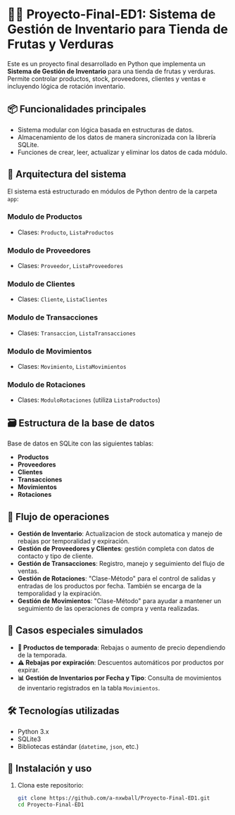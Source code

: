 # 🍎🥬 Proyecto-Final-ED1: Sistema de Gestión de Inventario para Tienda de Frutas y Verduras

Este es un proyecto final desarrollado en Python que implementa un **Sistema de Gestión de Inventario** para una tienda de frutas y verduras.
Permite controlar productos, stock, proveedores, clientes y ventas e incluyendo lógica de rotación inventario.

## 📦 Funcionalidades principales

- Sistema modular con lógica basada en estructuras de datos.
- Almacenamiento de los datos de manera sincronizada con la librería SQLite.
- Funciones de crear, leer, actualizar y eliminar los datos de cada módulo.

## 🧠 Arquitectura del sistema

El sistema está estructurado en módulos de Python dentro de la carpeta `app`:

### Modulo de Productos

- Clases: `Producto`, `ListaProductos`

### Modulo de Proveedores

- Clases: `Proveedor`, `ListaProveedores`

### Modulo de Clientes

- Clases: `Cliente`, `ListaClientes`

### Modulo de Transacciones

- Clases: `Transaccion`, `ListaTransacciones`

### Modulo de Movimientos

- Clases: `Movimiento`, `ListaMovimientos`

### Modulo de Rotaciones

- Clases: `ModuloRotaciones` (utiliza `ListaProductos`)

## 🗃️ Estructura de la base de datos

Base de datos en SQLite con las siguientes tablas:

- **Productos**
- **Proveedores**
- **Clientes**
- **Transacciones**
- **Movimientos**
- **Rotaciones**

## 🔁 Flujo de operaciones

- **Gestión de Inventario**: Actualizacion de stock automatica y manejo de rebajas por temporalidad y expiración.
- **Gestión de Proveedores y Clientes**: gestión completa con datos de contacto y tipo de cliente.
- **Gestión de Transacciones**: Registro, manejo y seguimiento del flujo de ventas.
- **Gestión de Rotaciones**: "Clase-Método" para el control de salidas y entradas de los productos por fecha. También se encarga de la temporalidad y la expiración.
- **Gestión de Movimientos**: "Clase-Método" para ayudar a mantener un seguimiento de las operaciones de compra y venta realizadas.

## 🧠 Casos especiales simulados

- **🎯 Productos de temporada**: Rebajas o aumento de precio dependiendo de la temporada.
- **⚠️ Rebajas por expiración**: Descuentos automáticos por productos por expirar.
- **📊 Gestión de Inventarios por Fecha y Tipo**: Consulta de movimientos de inventario registrados en la tabla `Movimientos`.

## 🛠️ Tecnologías utilizadas

- Python 3.x
- SQLite3
- Bibliotecas estándar (`datetime`, `json`, etc.)

## 🚀 Instalación y uso

1. Clona este repositorio:

   ```bash
   git clone https://github.com/a-nxwball/Proyecto-Final-ED1.git
   cd Proyecto-Final-ED1

   ```
